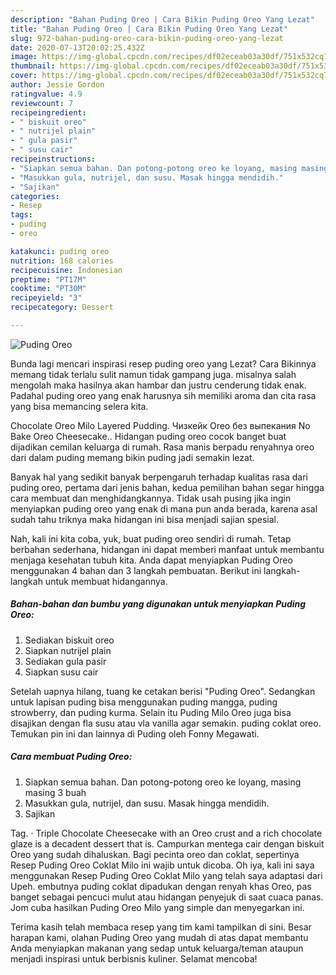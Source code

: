 ```yaml
---
description: "Bahan Puding Oreo | Cara Bikin Puding Oreo Yang Lezat"
title: "Bahan Puding Oreo | Cara Bikin Puding Oreo Yang Lezat"
slug: 972-bahan-puding-oreo-cara-bikin-puding-oreo-yang-lezat
date: 2020-07-13T20:02:25.432Z
image: https://img-global.cpcdn.com/recipes/df02eceab03a30df/751x532cq70/puding-oreo-foto-resep-utama.jpg
thumbnail: https://img-global.cpcdn.com/recipes/df02eceab03a30df/751x532cq70/puding-oreo-foto-resep-utama.jpg
cover: https://img-global.cpcdn.com/recipes/df02eceab03a30df/751x532cq70/puding-oreo-foto-resep-utama.jpg
author: Jessie Gordon
ratingvalue: 4.9
reviewcount: 7
recipeingredient:
- " biskuit oreo"
- " nutrijel plain"
- " gula pasir"
- " susu cair"
recipeinstructions:
- "Siapkan semua bahan. Dan potong-potong oreo ke loyang, masing masing 3 buah"
- "Masukkan gula, nutrijel, dan susu. Masak hingga mendidih."
- "Sajikan"
categories:
- Resep
tags:
- puding
- oreo

katakunci: puding oreo 
nutrition: 168 calories
recipecuisine: Indonesian
preptime: "PT17M"
cooktime: "PT30M"
recipeyield: "3"
recipecategory: Dessert

---
```



![Puding Oreo](https://img-global.cpcdn.com/recipes/df02eceab03a30df/751x532cq70/puding-oreo-foto-resep-utama.jpg)

Bunda lagi mencari inspirasi resep puding oreo yang Lezat? Cara Bikinnya memang tidak terlalu sulit namun tidak gampang juga. misalnya salah mengolah maka hasilnya akan hambar dan justru cenderung tidak enak. Padahal puding oreo yang enak harusnya sih memiliki aroma dan cita rasa yang bisa memancing selera kita.

Chocolate Oreo Milo Layered Pudding. Чизкейк Oreo без выпекания No Bake Oreo Cheesecake.. Hidangan puding oreo cocok banget buat dijadikan cemilan keluarga di rumah. Rasa manis berpadu renyahnya oreo dari dalam puding memang bikin puding jadi semakin lezat.

Banyak hal yang sedikit banyak berpengaruh terhadap kualitas rasa dari puding oreo, pertama dari jenis bahan, kedua pemilihan bahan segar hingga cara membuat dan menghidangkannya. Tidak usah pusing jika ingin menyiapkan puding oreo yang enak di mana pun anda berada, karena asal sudah tahu triknya maka hidangan ini bisa menjadi sajian spesial.


Nah, kali ini kita coba, yuk, buat puding oreo sendiri di rumah. Tetap berbahan sederhana, hidangan ini dapat memberi manfaat untuk membantu menjaga kesehatan tubuh kita. Anda dapat menyiapkan Puding Oreo menggunakan 4 bahan dan 3 langkah pembuatan. Berikut ini langkah-langkah untuk membuat hidangannya.

<!--inarticleads1-->

##### Bahan-bahan dan bumbu yang digunakan untuk menyiapkan Puding Oreo:

1. Sediakan  biskuit oreo
1. Siapkan  nutrijel plain
1. Sediakan  gula pasir
1. Siapkan  susu cair


Setelah uapnya hilang, tuang ke cetakan berisi &#34;Puding Oreo&#34;. Sedangkan untuk lapisan puding bisa menggunakan puding mangga, puding strowberry, dan puding kurma. Selain itu Puding Milo Oreo juga bisa disajikan dengan fla susu atau vla vanilla agar semakin. puding coklat oreo. Temukan pin ini dan lainnya di Puding oleh Fonny Megawati. 

<!--inarticleads2-->

##### Cara membuat Puding Oreo:

1. Siapkan semua bahan. Dan potong-potong oreo ke loyang, masing masing 3 buah
1. Masukkan gula, nutrijel, dan susu. Masak hingga mendidih.
1. Sajikan


Tag. · Triple Chocolate Cheesecake with an Oreo crust and a rich chocolate glaze is a decadent dessert that is. Campurkan mentega cair dengan biskuit Oreo yang sudah dihaluskan. Bagi pecinta oreo dan coklat, sepertinya Resep Puding Oreo Coklat Milo ini wajib untuk dicoba. Oh iya, kali ini saya menggunakan Resep Puding Oreo Coklat Milo yang telah saya adaptasi dari Upeh. embutnya puding coklat dipadukan dengan renyah khas Oreo, pas banget sebagai pencuci mulut atau hidangan penyejuk di saat cuaca panas. Jom cuba hasilkan Puding Oreo Milo yang simple dan menyegarkan ini. 

Terima kasih telah membaca resep yang tim kami tampilkan di sini. Besar harapan kami, olahan Puding Oreo yang mudah di atas dapat membantu Anda menyiapkan makanan yang sedap untuk keluarga/teman ataupun menjadi inspirasi untuk berbisnis kuliner. Selamat mencoba!
